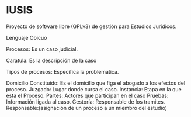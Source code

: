IUSIS
=====

Proyecto de software libre (GPLv3) de gestión para Estudios Jurídicos.

Lenguaje Obicuo

Procesos: Es un caso judicial.

Caratula: Es la descripción de la caso 

Tipos de procesos: Especifica la problemática. 

Domicilio Constituido: Es el domicilio que figa el abogado a los efectos del proceso.
Juzgado: Lugar donde cursa el caso.
Instancia: Etapa en la que esta el Proceso. 
Partes: Actores que participan en el caso
Pruebas: Información ligada al caso.
Gestoría: Responsable de los tramites.
Responsable:(asignación de un proceso a un miembro del estudio)
